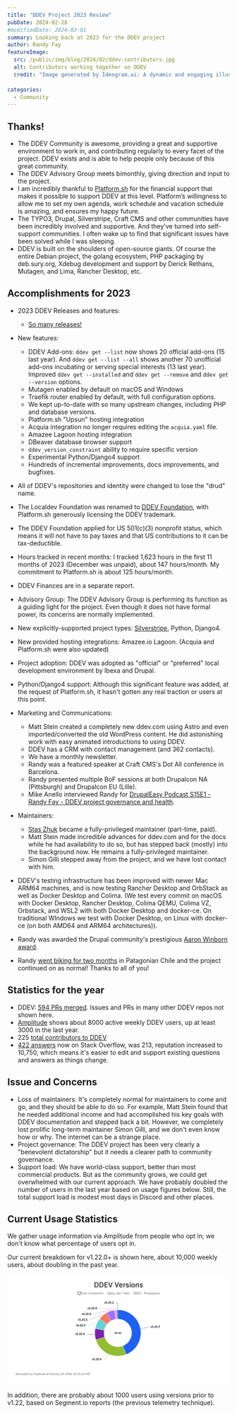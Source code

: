 ```yaml
---
title: "DDEV Project 2023 Review"
pubDate: 2024-02-28
#modifiedDate: 2024-03-01
summary: Looking back at 2023 for the DDEV project
author: Randy Fay
featureImage:
  src: /public/img/blog/2024/02/ddev-contributors.jpg
  alt: Contributors working together on DDEV
  credit: "Image generated by Ideogram.ai: A dynamic and engaging illustration showcasing a diverse group of developers and contributors gathered around a large, glowing screen displaying the DDEV logo."

categories:
  - Community
---
```


## Thanks!

* The DDEV Community is awesome, providing a great and supportive environment to work in, and contributing regularly to every facet of the project. DDEV exists and is able to help people only because of this great community.
* The DDEV Advisory Group meets bimonthly, giving direction and input to the project.
* I am incredibly thankful to [Platform.sh](https://www.google.com/url?q=http://platform.sh&sa=D&source=editors&ust=1709057329315905&usg=AOvVaw2eb-PA6xOwDsirb4rsWx3I) for the financial support that makes it possible to support DDEV at this level. Platform’s willingness to allow me to set my own agenda, work schedule and vacation schedule is amazing, and ensures my happy future.
* The TYPO3, Drupal, Silverstripe, Craft CMS and other communities have been incredibly involved and supportive. And they've turned into self-support communities. I often wake up to find that significant issues have been solved while I was sleeping.
* DDEV is built on the shoulders of open-source giants. Of course the entire Debian project, the golang ecosystem, PHP packaging by deb.sury.org, Xdebug development and support by Derick Rethans, Mutagen, and Lima, Rancher Desktop, etc.

## Accomplishments for 2023

* 2023 DDEV Releases and features:
  * [So many releases!](https://github.com/ddev/ddev/releases)
* New features:
  * DDEV Add-ons: `ddev get --list` now shows 20 official add-ons (15 last year). And `ddev get --list --all` shows another 70 unofficial add-ons incubating or serving special interests (13 last year). Improved `ddev get --installed` and `ddev get --remove` and `ddev get --version` options.
  * Mutagen enabled by default on macOS and Windows
  * Traefik router enabled by default, with full configuration options.
  * We kept up-to-date with so many upstream changes, including PHP and database versions.
  * Platform.sh "Upsun" hosting integration
  * Acquia integration no longer requires editing the `acquia.yaml` file.
  * Amazee Lagoon hosting integration
  * DBeaver database browser support
  * `ddev_version_constraint` ability to require specific version
  * Experimental Python/Django4 support
  * Hundreds of incremental improvements, docs improvements, and bugfixes.
* All of DDEV's repositories and identity were changed to lose the "drud" name.
* The Localdev Foundation was renamed to [DDEV Foundation](https://ddev.com/foundation), with Platform.sh generously licensing the DDEV trademark.
* The DDEV Foundation applied for US 501(c)(3) nonprofit status, which means it will not have to pay taxes and that US contributions to it can be tax-deductible.
* Hours tracked in recent months: I tracked 1,623 hours in the first 11 months of 2023 (December was unpaid), about 147 hours/month. My commitment to Platform.sh is about 125 hours/month.
* DDEV Finances are in a separate report.
* Advisory Group: The DDEV Advisory Group is performing its function as a guiding light for the project. Even though it does not have formal power, its concerns are normally implemented.
* New explicitly-supported project types: [Silverstripe](https://www.silverstripe.org/), Python, Django4.
* New provided hosting integrations: Amazee.io Lagoon. (Acquia and Platform.sh were also updated)
* Project adoption: DDEV was adopted as "official" or "preferred" local development environment by Ibexa and Drupal.
* Python/Django4 support: Although this significant feature was added, at the request of Platform.sh, it hasn't gotten any real traction or users at this point.
* Marketing and Communications:
  * Matt Stein created a completely new ddev.com using Astro and even imported/converted the old WordPress content. He did astonishing work with easy animated introductions to using DDEV.
  * DDEV has a CRM with contact management (and 362 contacts).
  * We have a monthly newsletter.
  * Randy was a featured speaker at Craft CMS's Dot All conference in Barcelona.
  * Randy presented multiple BoF sessions at both Drupalcon NA (Pittsburgh) and Drupalcon EU (Lille).
  * Mike Anello interviewed Randy for [DrupalEasy Podcast S15E1 - Randy Fay - DDEV project governance and health](https://www.drupaleasy.com/podcast/2023/06/drupaleasy-podcast-s15e1-randy-fay-ddev-project-governance-and-health).

* Maintainers:
  * [Stas Zhuk](./introducing-maintainer-stas.md) became a fully-privileged maintainer (part-time, paid).
  * Matt Stein made incredible advances for ddev.com and for the docs while he had availability to do so, but has stepped back (mostly) into the background now. He remains a fully-privileged maintainer.
  * Simon Gilli stepped away from the project, and we have lost contact with him.

* DDEV's testing infrastructure has been improved with newer Mac ARM64 machines, and is now testing Rancher Desktop and OrbStack as well as Docker Desktop and Colima. (We test every commit on macOS with Docker Desktop, Rancher Desktop, Colima QEMU, Colima VZ, Orbstack, and WSL2 with both Docker Desktop and docker-ce. On traditional WIndows we test with Docker Desktop, on Linux with docker-ce (on both AMD64 and ARM64 architectures)).
* Randy was awarded the Drupal community's prestigious [Aaron Winborn award](https://www.drupal.org/community/cwg/blog/2023-aaron-winborn-award-winner-randy-fay).
* Randy [went biking for two months](./randy-in-patagonia.md) in Patagonian Chile and the project continued on as normal! Thanks to all of you!

## Statistics for the year

* DDEV: [594 PRs merged](https://www.google.com/url?q=https://github.com/ddev/ddev/pulls?q%3Dis%253Apr%2B%2B%2Bmerged%253A2023-01-01..2023-12-31&sa=D&source=editors&ust=1709057329318619&usg=AOvVaw1ichtVuUK-yicP9Y4ZbqVJ). Issues and PRs in many other DDEV repos not shown here.
* [Amplitude](https://www.google.com/url?q=https://analytics.amplitude.com/ddev/dashboard/jhv7ksg&sa=D&source=editors&ust=1709057329318855&usg=AOvVaw3-YdyXb3I3dwogT7_sTXul) shows about 8000 active weekly DDEV users, up at least 3000 in the last year.
* 225 [total contributors to DDEV](https://www.google.com/url?q=https://github.com/drud/ddev/graphs/contributors&sa=D&source=editors&ust=1709057329319044&usg=AOvVaw264MR7wU2vWx4uZ0BnaqG0)
* [422 answers](https://www.google.com/url?q=https://stackoverflow.com/users/215713/rfay?tab%3Danswers%26sort%3Dnewest&sa=D&source=editors&ust=1709057329319223&usg=AOvVaw3XRNxgfJgWIhOzCG-WiPgs) now on Stack Overflow, was 213, reputation increased to 10,750, which means it's easier to edit and support existing questions and answers as things change.

## Issue and Concerns

* Loss of maintainers: It's completely normal for maintainers to come and go, and they should be able to do so. For example, Matt Stein found that he needed additional income and had accomplished his key goals with DDEV documentation and stepped back a bit. However, we completely lost prolific long-term maintainer Simon Gilli, and we don't even know how or why. The internet can be a strange place.
* Project governance: The DDEV project has been very clearly a "benevolent dictatorship" but it needs a clearer path to community governance.
* Support load: We have world-class support, better than most commercial products. But as the community grows, we could get overwhelmed with our current approach. We have probably doubled the number of users in the last year based on usage figures below. Still, the total support load is modest most days in Discord and other places.

## Current Usage Statistics

We gather usage information via Amplitude from people who opt in; we don't know what percentage of users opt in.

Our current breakdown for v1.22.0+ is shown here, about 10,000 weekly users, about doubling in the past year.

![Amplitude Stats 2024-02-29](/public/img/blog/2024/02/ddev-usage-pie-chart-20240229.png)

In addition, there are probably about 1000 users using versions prior to v1.22, based on Segment.io reports (the previous telemetry technique).
